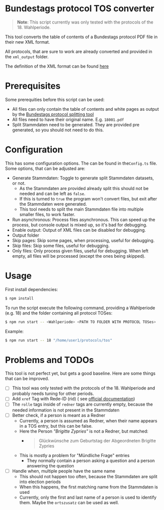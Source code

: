 # Bundestags protocol TOS converter

> **Note**: This script currently was only tested with the protocols of the 18. Wahlperiode.

This tool converts the table of contents of a Bundestags protocol PDF file in their new XML format.

All protocols, that are sure to work are already converted and provided in the `xml_output` folder.

The definition of the XML format can be
found [here](https://www.bundestag.de/resource/blob/577234/4c8091d8650fe417016bb48e604e3eaf/dbtplenarprotokoll_kommentiert-data.pdf)

# Prerequisites

Some prerequities before this script can be used:

- All files can only contain the table of contents and white pages as output by
  the [Bundestags protocol splitting tool](https://github.com/Shoggomo/bundestags_protocol_splitter)
- All files need to have their original name. E.g. `18001.pdf`
- Split Stammdaten need to be generated. They are provided pre generated, so you should not need to do this.

# Configuration

This has some configuration options. The can be found in the`Config.ts` file. Some options, that can be adjusted are:

- Generate Stammdaten: Toggle to generate split Stammdaten datasets, or not.
    - As the Stammdaten are provided already split this should not be needed and can be left as `false`.
    - If this is turned to `true` the program won't convert files, but exit after the Stammdaten were generated.
    - This tool needs to split the main Stammdaten file into multiple smaller files, to work faster.
- Run asynchronous: Process files asynchronous. This can speed up the process, but console output is mixed up, so it's
  bad for debugging.
- Enable output: Output of XML files can be disabled for debugging.
- Output folder
- Skip pages: Skip some pages, when processing, useful for debugging.
- Skip files: Skip some files, useful for debugging.
- Only files: Only process given files, useful for debugging. When left empty, all files will be processed (except the
  ones being skipped).

# Usage

First install dependencies:

```bash
$ npm install
```

To run the script execute the following command, providing a Wahlperiode (e.g. 18) and the folder containing all
protocol TOSes:

```bash
$ npm run start -- <Wahlperiode> <PATH TO FOLDER WITH PROTOCOL TOSes>
```

Example:

```bash
$ npm run start -- 18 "/home/user1/protocols/tos"
```

# Problems and TODOs

This tool is not perfect yet, but gets a good baseline. Here are some things that can be improved.

- [ ] This tool was only tested with the protocols of the 18. Wahlperiode and probably needs tuning for other periods.
- [ ] Add `xref` Tag with Rede-ID (rid) (
  see [official documentation](https://www.bundestag.de/resource/blob/577234/4c8091d8650fe417016bb48e604e3eaf/dbtplenarprotokoll_kommentiert-data.pdf#G1030365))
- [ ] The `rolle` tags inside of `redner` tags are currently empty, because the needed information is not present in the
  Stammdaten
- [ ] Better check, if a person is meant as a Redner
    - Currently, a person is assumed as Redner, when their name appears in a TOS entry, but this can be false.
    - Here the Person *"Brigitte Zypries"* is not a Redner, but matched:
        - > Glückwünsche zum Geburtstag der Abgeordneten Brigitte Zypries
    - This is mostly a problem for "Mündliche Frage" entries
        - They normally contain a person asking a question and a person answering the question
- [ ] Handle when, multiple people have the same name
    - This should not happen too often, because the Stammdaten are split into election periods
    - When this happens, the first matching name from the Stammdaten is used
    - Currently, only the first and last name of a person is used to identify them. Maybe the `ortszusatz` can be used
      as well.
  